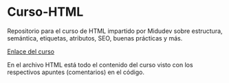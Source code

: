 # Curso-HTML
Repositorio para el curso de HTML impartido por Midudev sobre estructura, semántica, etiquetas, atributos, SEO, buenas prácticas y más.

[Enlace del curso](https://www.youtube.com/watch?v=3nYLTiY5skU)

En el archivo HTML está todo el contenido del curso visto con los respectivos apuntes (comentarios) en el código.
